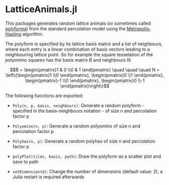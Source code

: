 # LatticeAnimals.jl

This packages generates random lattice animals (or sometimes called [polyforms](https://en.wikipedia.org/wiki/Polyform)) from the standard percolation model using the [Metropolis-Hasting](https://en.wikipedia.org/wiki/Metropolis%E2%80%93Hastings_algorithm) algorithm.

The polyform is specified by its lattice basis matrix and a list of neighbours, where each entry is a linear combination of basis vectors leading to a neighbouring lattice point. So for example the square tesselation of the polyomino squares has the basis matrix $B$ and neighbours $N$:
```math
B = \begin{pmatrix}1 & 0 \\0 & 1 \end{pmatrix} \quad \quad \quad N = \left\{\begin{pmatrix}1 \\0 \end{pmatrix}, \begin{pmatrix}0 \\1 \end{pmatrix}, \begin{pmatrix}-1 \\0 \end{pmatrix}, \begin{pmatrix}0 \\-1 \end{pmatrix}\right\}
```

The following functions are exported:

* `Poly(n, p, basis, neighbours)`: Generate a random polyform - specified in the basis-neighbours notation - of size n and percolation factor p 

* `Polyomino(n, p)`: Generate a random polyomino of size n and percolation factor p

* `Polyhex(n, p)`: Generate a random polyhex of size n and percolation factor p

* `polyPlot(tiles, basis, path)`: Draw the polyform as a scatter plot and save to path

* `setDimension(d)`: Change the number of dimensions (default value: 2), a Julia restart is required afterwards